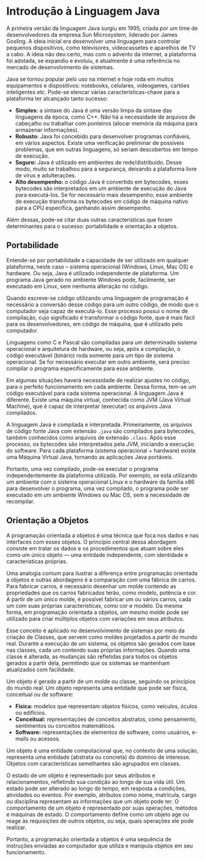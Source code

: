 # Introdução à Linguagem Java

A primeira versão da linguagem Java surgiu em 1995, criada por um time de desenvolvedores da empresa Sun Microsystem, liderado por James Gosling. A ideia inicial era desenvolver uma linguagem para controlar pequenos dispositivos, como televisores, videocassetes e aparelhos de TV a cabo. A ideia não deu certo, mas com o advento da internet, a plataforma foi adotada, se expandiu e evoluiu, e atualmente é uma referência no mercado de desenvolvimento de sistemas.

Java se tornou popular pelo uso na internet e hoje roda em muitos equipamentos e dispositivos: notebooks, celulares, videogames, cartões inteligentes etc. Pode-se elencar várias características-chave para a plataforma ter alcançado tanto sucesso:

- **Simples:** a sintaxe do Java é uma versão limpa da sintaxe das linguagens da época, como C++. Não há a necessidade de arquivos de cabeçalho ou trabalhar com ponteiros (alocar memória da máquina para armazenar informações).
- **Robusto:** Java foi concebido para desenvolver programas confiáveis, em vários aspectos. Existe uma verificação preliminar de possíveis problemas, que em outras linguagens, só seriam descobertos em tempo de execução.
- **Seguro:** Java é utilizado em ambientes de rede/distribuído. Desse modo, muito se trabalhou para a segurança, deixando a plataforma livre de vírus e adulterações.
- **Alto desempenho:** o código Java é convertido em bytecodes, esses bytecodes são interpretados em um ambiente de execução do Java para executá-los. Se for necessário mais desempenho, esse ambiente de execução transforma os bytecodes em código de máquina nativo para a CPU específica, ganhando assim desempenho.

Além dessas, pode-se citar duas outras características que foram determinantes para o sucesso: portabilidade e orientação a objetos.

## Portabilidade

Entende-se por portabilidade a capacidade de ser utilizado em qualquer plataforma, neste caso – sistema operacional (Windows, Linux, Mac OS) e hardware. Ou seja, Java é utilizado independente de plataforma.
Um programa Java gerado no ambiente Windows pode, facilmente, ser executado em Linux, sem nenhuma alteração no código.

Quando escreve-se código utilizando uma linguagem de programação é necessário a conversão desse código para um outro código, de modo que o computador seja capaz de executá-lo. Esse processo possui o nome de compilação, cujo significado é transformar o código fonte, que é mais fácil para os  desenvolvedores, em código de máquina, que é utilizado pelo computador.

Linguagens como C e Pascal são compiladas para um determinado sistema operacional e arquitetura de hardware, ou seja, após a compilação, o código executável (binário) roda somente para um tipo de sistema operacional. Se for necessário executar em outro ambiente, será preciso compilar o programa especificamente para esse ambiente.

Em algumas situações haverá necessidade de realizar ajustes no código, para o perfeito funcionamento em cada ambiente. Dessa forma, tem-se um código executável para cada sistema operacional. A linguagem Java é diferente. Existe uma máquina virtual, conhecida como JVM (Java Virtual Machine), que é capaz de interpretar (executar) os arquivos Java compilados.

A linguagem Java é compilada e interpretada. Primeiramente, os arquivos de código fonte Java com extensão `.java` são compilados para bytecodes, também conhecidos como arquivos de extensão `.class`. Após esse processo, os bytecodes são interpretados pela JVM, iniciando a execução do software. Para cada plataforma (sistema operacional + hardware) existe uma Máquina Virtual Java, tornando as aplicações Java portáveis.

Portanto, uma vez compilado, pode-se executar o programa independentemente da plataforma utilizada. Por exemplo, se está utilizando um ambiente com o sistema operacional Linux e o hardware da família x86 para desenvolver o programa, uma vez compilado, o programa pode ser executado em um ambiente Windows ou Mac OS, sem a necessidade de recompilar.

## Orientação a Objetos

A programação orientada a objetos é uma técnica que foca nos dados e nas interfaces com esses objetos. O princípio central dessa abordagem consiste em tratar os dados e os procedimentos que atuam sobre eles como um único objeto — uma entidade independente, com identidade e características próprias.

Uma analogia comum para ilustrar a diferença entre programação orientada a objetos e outras abordagens é a comparação com uma fábrica de carros. Para fabricar carros, é necessário desenhar um molde contendo as propriedades que os carros fabricados terão, como modelo, potência e cor. A partir de um único molde, é possível fabricar um ou vários carros, cada um com suas próprias características, como cor e modelo. Da mesma forma, em programação orientada a objetos, um mesmo molde pode ser utilizado para criar múltiplos objetos com variações em seus atributos.

Esse conceito é aplicado no desenvolvimento de sistemas por meio da criação de Classes, que servem como moldes projetados a partir do mundo real. Durante a execução de um sistema, os objetos são gerados com base nas classes, cada um contendo suas próprias informações. Quando uma classe é alterada, as mudanças são refletidas para todos os objetos gerados a partir dela, permitindo que os sistemas se mantenham atualizados com facilidade.

Um objeto é gerado a partir de um molde ou classe, seguindo os princípios do mundo real. Um objeto representa uma entidade que pode ser física, conceitual ou de software:

- **Física:** modelos que representam objetos físicos, como veículos, óculos ou edifícios.
- **Conceitual:** representações de conceitos abstratos, como pensamento, sentimentos ou conceitos matemáticos.
- **Software:** representações de elementos de software, como usuários, e-mails ou acessos.

Um objeto é uma entidade computacional que, no contexto de uma solução, representa uma entidade (abstrata ou concreta) do domínio de interesse. Objetos com características semelhantes são agrupados em classes.

O estado de um objeto é representado por seus atributos e relacionamentos, refletindo sua condição ao longo de sua vida útil. Um estado pode ser alterado ao longo do tempo, em resposta a condições, atividades ou eventos. Por exemplo, atributos como nome, matrícula, cargo ou disciplina representam as informações que um objeto pode ter. O comportamento de um objeto é representado por suas operações, métodos e máquinas de estado. O comportamento define como um objeto age ou reage às requisições de outros objetos, ou seja, quais operações ele pode realizar.

Portanto, a programação orientada a objetos é uma sequência de instruções enviadas ao computador que utiliza e manipula objetos em seu funcionamento.